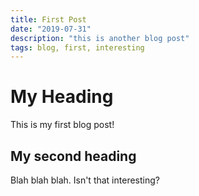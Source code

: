 ```yaml
---
title: First Post
date: "2019-07-31"
description: "this is another blog post"
tags: blog, first, interesting
---
```


# My Heading

This is my first blog post!

## My second heading

Blah blah blah.  Isn't that interesting?
